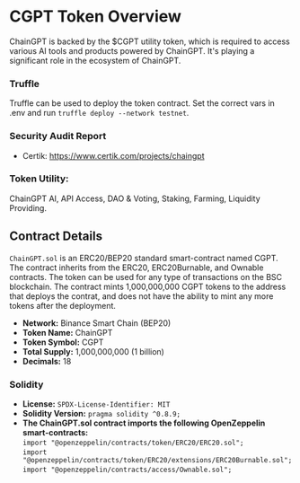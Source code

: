 # CGPT Token Overview
ChainGPT is backed by the $CGPT utility token, which is required to access various AI tools and products powered by ChainGPT. It's playing a significant role in the ecosystem of ChainGPT. 

### Truffle
Truffle can be used to deploy the token contract. Set the correct vars in .env and run `truffle deploy --network testnet`.

### Security Audit Report
- Certik: https://www.certik.com/projects/chaingpt

### Token Utility:
ChainGPT AI, API Access, DAO & Voting, Staking, Farming, Liquidity Providing.

## Contract Details
`ChainGPT.sol` is an ERC20/BEP20 standard smart-contract named CGPT. The contract inherits from the ERC20, ERC20Burnable, and Ownable contracts. The token can be used for any type of transactions on the BSC blockchain. The contract mints 1,000,000,000 CGPT tokens to the address that deploys the contrat, and does not have the ability to mint any more tokens after the deployment. 

- <b>Network:</b> Binance Smart Chain (BEP20)
- <b>Token Name:</b> ChainGPT
- <b>Token Symbol:</b> CGPT
- <b>Total Supply:</b> 1,000,000,000 (1 billion)
- <b>Decimals:</b> 18

### Solidity
- <b>License:</b> `SPDX-License-Identifier: MIT`
- <b>Solidity Version:</b> `pragma solidity ^0.8.9;`
- <b>The ChainGPT.sol contract imports the following OpenZeppelin smart-contracts:</b><br>
`import "@openzeppelin/contracts/token/ERC20/ERC20.sol";`<br>
`import "@openzeppelin/contracts/token/ERC20/extensions/ERC20Burnable.sol";`<br>
`import "@openzeppelin/contracts/access/Ownable.sol";`<br>
